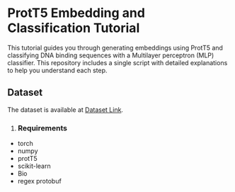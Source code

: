 # ProtT5 Embedding and Classification Tutorial

This tutorial guides you through generating embeddings using ProtT5 and classifying DNA binding sequences with a Multilayer perceptron (MLP) classifier. This repository includes a single script with detailed explanations to help you understand each step.

## Dataset
The dataset is available at [Dataset Link](https://deepwet-dna.monarcatechnical.com/data).

1. ### Requirements
- torch
- numpy
- protT5
- scikit-learn
- Bio
- regex protobuf
  

